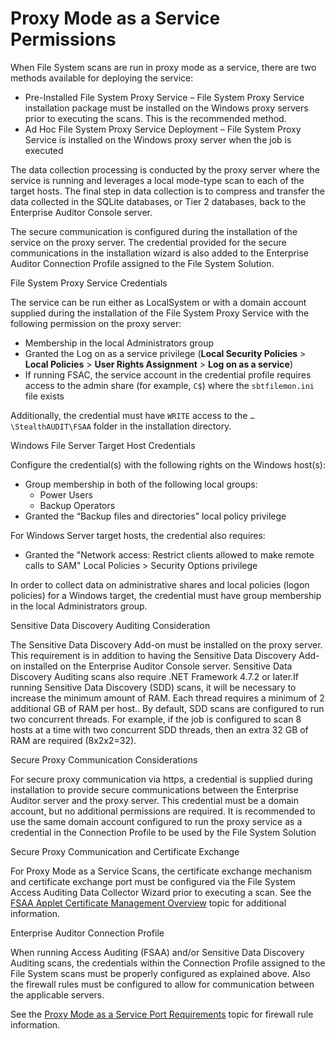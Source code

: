 # Proxy Mode as a Service Permissions

When File System scans are run in proxy mode as a service, there are two methods available for
deploying the service:

- Pre-Installed File System Proxy Service – File System Proxy Service installation package must be
  installed on the Windows proxy servers prior to executing the scans. This is the recommended
  method.
- Ad Hoc File System Proxy Service Deployment – File System Proxy Service is installed on the
  Windows proxy server when the job is executed

The data collection processing is conducted by the proxy server where the service is running and
leverages a local mode-type scan to each of the target hosts. The final step in data collection is
to compress and transfer the data collected in the SQLite databases, or Tier 2 databases, back to
the Enterprise Auditor Console server.

The secure communication is configured during the installation of the service on the proxy server.
The credential provided for the secure communications in the installation wizard is also added to
the Enterprise Auditor Connection Profile assigned to the File System Solution.

File System Proxy Service Credentials

The service can be run either as LocalSystem or with a domain account supplied during the
installation of the File System Proxy Service with the following permission on the proxy server:

- Membership in the local Administrators group
- Granted the Log on as a service privilege (**Local Security Policies** > **Local Policies** >
  **User Rights Assignment** > **Log on as a service**)
- If running FSAC, the service account in the credential profile requires access to the admin share
  (for example, `C$`) where the `sbtfilemon.ini` file exists

Additionally, the credential must have `WRITE` access to the `…\StealthAUDIT\FSAA` folder in the
installation directory.

Windows File Server Target Host Credentials

Configure the credential(s) with the following rights on the Windows host(s):

- Group membership in both of the following local groups:
    - Power Users
    - Backup Operators
- Granted the “Backup files and directories” local policy privilege

For Windows Server target hosts, the credential also requires:

- Granted the "Network access: Restrict clients allowed to make remote calls to SAM" Local
  Policies > Security Options privilege

In order to collect data on administrative shares and local policies (logon policies) for a Windows
target, the credential must have group membership in the local Administrators group.

Sensitive Data Discovery Auditing Consideration

The Sensitive Data Discovery Add-on must be installed on the proxy server. This requirement is in
addition to having the Sensitive Data Discovery Add-on installed on the Enterprise Auditor Console
server. Sensitive Data Discovery Auditing scans also require .NET Framework 4.7.2 or later.If
running Sensitive Data Discovery (SDD) scans, it will be necessary to increase the minimum amount of
RAM. Each thread requires a minimum of 2 additional GB of RAM per host.. By default, SDD scans are
configured to run two concurrent threads. For example, if the job is configured to scan 8 hosts at a
time with two concurrent SDD threads, then an extra 32 GB of RAM are required (8x2x2=32).

Secure Proxy Communication Considerations

For secure proxy communication via https, a credential is supplied during installation to provide
secure communications between the Enterprise Auditor server and the proxy server. This credential
must be a domain account, but no additional permissions are required. It is recommended to use the
same domain account configured to run the proxy service as a credential in the Connection Profile to
be used by the File System Solution

Secure Proxy Communication and Certificate Exchange

For Proxy Mode as a Service Scans, the certificate exchange mechanism and certificate exchange port
must be configured via the File System Access Auditing Data Collector Wizard prior to executing a
scan. See the
[FSAA Applet Certificate Management Overview](/docs/accessanalyzer/11.6/accessanalyzer/admin/datacollector/fsaa/certificatemanagement.md)
topic for additional information.

Enterprise Auditor Connection Profile

When running Access Auditing (FSAA) and/or Sensitive Data Discovery Auditing scans, the credentials
within the Connection Profile assigned to the File System scans must be properly configured as
explained above. Also the firewall rules must be configured to allow for communication between the
applicable servers.

See the
[Proxy Mode as a Service Port Requirements](/docs/accessanalyzer/11.6/accessanalyzer/requirements/solutions/filesystem/proxymodeserviceports.md)
topic for firewall rule information.
